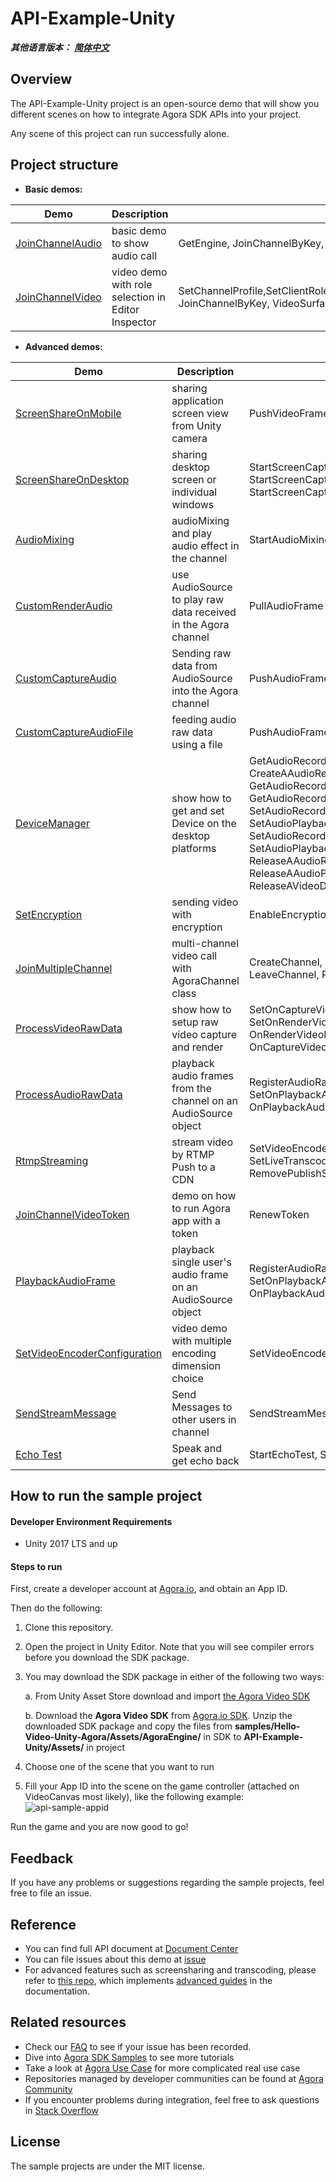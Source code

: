 # API-Example-Unity

*__其他语言版本：__  [__简体中文__](README.zh.md)*

## Overview

The API-Example-Unity project is an open-source demo that will show you different scenes on how to integrate Agora SDK APIs into your project.

Any scene of this project can run successfully alone.

## Project structure

* **Basic demos:**

| Demo                                                         | Description                                        | APIs                                                         |
| ------------------------------------------------------------ | -------------------------------------------------- | ------------------------------------------------------------ |
| [JoinChannelAudio](Assets/API-Example/examples/basic/JoinChannelAudio) | basic demo to show audio call                      | GetEngine, JoinChannelByKey, LeaveChannel                    |
| [JoinChannelVideo](Assets/API-Example/examples/basic/JoinChannelVideo) | video demo with role selection in Editor Inspector | SetChannelProfile,SetClientRole,EnableVideo,EnableVideoObserver, JoinChannelByKey, VideoSurface |

* **Advanced demos:**

| Demo                                                         | Description                                                  | APIs                                                         |
| ------------------------------------------------------------ | ------------------------------------------------------------ | ------------------------------------------------------------ |
| [ScreenShareOnMobile](Assets/API-Example/examples/advanced/ScreenShareOnMobile) | sharing application screen view from Unity camera            | PushVideoFrame, SetExternalVideoSource                       |
| [ScreenShareOnDesktop](Assets/API-Example/examples/advanced/ScreenShareOnDesktop) | sharing desktop screen or individual windows                 | StartScreenCaptureByWindowId, StartScreenCaptureByDisplayId, StartScreenCaptureByScreenRect |
| [AudioMixing](Assets/API-Example/examples/advanced/AudioMixing) | audioMixing and play audio effect in the channel             | StartAudioMixing, PlayEffect                                 |
| [CustomRenderAudio](Assets/API-Example/examples/advanced/CustomRenderAudio) | use AudioSource to play raw data received in the Agora channel | PullAudioFrame                                               |
| [CustomCaptureAudio](Assets/API-Example/examples/advanced/CustomCaptureAudio) | Sending raw data from AudioSource into the Agora channel     | PushAudioFrame                                               |
| [CustomCaptureAudioFile](Assets/API-Example/examples/advanced/CustomCaptureAudioFile) | feeding audio raw data using a file                          | PushAudioFrame                                               |
| [DeviceManager](Assets/API-Example/examples/advanced/DeviceManager) | show how to get and set Device on the desktop platforms      | GetAudioRecordingDeviceManager, CreateAAudioRecordingDeviceManager,   GetAudioRecordingDeviceCount, GetAudioRecordingDevice, GetVideoDevice, SetAudioRecordingDevice,  SetAudioPlaybackDevice, SetAudioRecordingDeviceVolume, SetAudioPlaybackDeviceVolume, ReleaseAAudioRecordingDeviceManager, ReleaseAAudioPlaybackDeviceManager, ReleaseAVideoDeviceManager |
| [SetEncryption](Assets/API-Example/examples/advanced/SetEncryption) | sending video with encryption                                | EnableEncryption                                             |
| [JoinMultipleChannel](Assets/API-Example/examples/advanced/JoinMultipleChannel) | multi-channel video call with AgoraChannel class             | CreateChannel, SetClientRole, EnableEncryption, LeaveChannel, ReleaseChannel |
| [ProcessVideoRawData](Assets/API-Example/examples/advanced/ProcessVideoRawData) | show how to setup raw video capture and render               | SetOnCaptureVideoFrameCallback, SetOnRenderVideoFrameCallback,  OnRenderVideoFrameHandler, OnCaptureVideoFrameHandler |
| [ProcessAudioRawData](Assets/API-Example/examples/advanced/ProcessAudioRawData) | playback audio frames from the channel on an AudioSource object | RegisterAudioRawDataObserver, SetOnPlaybackAudioFrameCallback, OnPlaybackAudioFrameHandler |
| [RtmpStreaming](Assets/API-Example/examples/advanced/RtmpStreaming) | stream video by RTMP Push to a CDN                           | SetVideoEncoderConfiguration, SetLiveTranscoding, AddPublishStreamUrl, RemovePublishStreamUrl |
| [JoinChannelVideoToken](Assets/API-Example/examples/advanced/JoinChannelVideoToken) | demo on how to run Agora app with a token                    | RenewToken                                                   |
| [PlaybackAudioFrame](Assets/API-Example/examples/advanced/PlaybackAudioFrame) | playback single user's audio frame on an AudioSource object  | RegisterAudioRawDataObserver, SetOnPlaybackAudioFrameBeforeMixingCallback, OnPlaybackAudioFrameBeforeMixingHandler |
| [SetVideoEncoderConfiguration](Assets/API-Example/examples/advanced/SetVideoEncoderConfiguration) | video demo with multiple encoding dimension choice           | SetVideoEncoderConfiguration                                 |
| [SendStreamMessage](Assets/API-Example/examples/advanced/SendStreamMessage) | Send Messages to other users in channel          | SendStreamMessage                                 |
|[Echo Test](Assets/API-Example/examples/advanced/EchoTest)| Speak and get echo back | StartEchoTest, StopEchoTest|



## How to run the sample project

#### Developer Environment Requirements

* Unity 2017 LTS and up

#### Steps to run

First, create a developer account at [Agora.io](https://dashboard.agora.io/signin/), and obtain an App ID.

Then do the following:

1. Clone this repository.

2. Open the project in Unity Editor. Note that you will see compiler errors before you download the SDK package.

3. You may download the SDK package in either of the following two ways:

    a. From Unity Asset Store download and import [the Agora Video SDK](https://assetstore.unity.com/packages/tools/video/agora-video-chat-sdk-for-unity-134502)

    b. Download the ******Agora Video SDK****** from [Agora.io SDK](https://docs.agora.io/en/Video/downloads?platform=Unity). Unzip the downloaded SDK package and copy the files from ******samples/Hello-Video-Unity-Agora/Assets/AgoraEngine/****** in SDK to ******API-Example-Unity/Assets/****** in project

4.  Choose one of the scene that you want to run

5.  Fill your App ID into the scene on the game controller (attached on VideoCanvas most likely), like the following example:
    ![api-sample-appid](https://user-images.githubusercontent.com/1261195/89360166-652da380-d67c-11ea-9e67-1e02bbe94fc5.png)

Run the game and you are now good to go!



## Feedback

If you have any problems or suggestions regarding the sample projects, feel free to file an issue.

## Reference

- You can find full API document at [Document Center](https://docs.agora.io/en/Video/API%20Reference/unity/index.html)
- You can file issues about this demo at [issue](https://github.com/AgoraIO/Voice-Call-for-Mobile-Gaming/issues)
- For advanced features such as screensharing and transcoding, please refer to [this repo](https://bit.ly/2RRP5tK), which implements [advanced guides](https://docs.agora.io/en/Interactive%20Broadcast/media_relay_unity?platform=Unity) in the documentation.

## Related resources

- Check our [FAQ](https://docs.agora.io/en/faq) to see if your issue has been recorded.
- Dive into [Agora SDK Samples](https://github.com/AgoraIO) to see more tutorials
- Take a look at [Agora Use Case](https://github.com/AgoraIO-usecase) for more complicated real use case
- Repositories managed by developer communities can be found at [Agora Community](https://github.com/AgoraIO-Community)
- If you encounter problems during integration, feel free to ask questions in [Stack Overflow](https://stackoverflow.com/questions/tagged/agora.io)

## License
The sample projects are under the MIT license.
